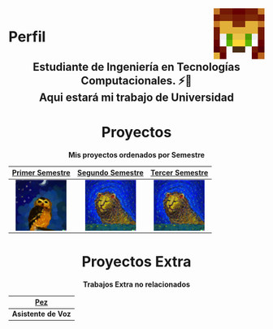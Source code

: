 <img align='right' src='https://github.com/ErickinSegura/ErickinSegura/blob/master/src/iPancrema.png?raw=true' width="100px"  height='100px'> 

# <b>Perfil
<h2 align=center>Estudiante de Ingeniería en Tecnologías Computacionales. ⚡💙
<br>Aqui estará mi trabajo de Universidad<h1>

<h1 align=center><b> Proyectos </h1>
<p align=center>Mis proyectos ordenados por Semestre


|                      <a href="https://github.com/ErickinSegura/primer-semestre" target="_blank">**Primer Semestre**</a>                       |                     <a href="https://github.com/ErickinSegura/segundo-semestre" target="_blank">**Segundo Semestre**</a>                     | <a href="https://github.com/ErickinSegura/tercer-semestre" target="_blank">**Tercer Semestre**</a>                                           |
|:---------------------------------------------------------------------------------------------------------------------------------------------:|:--------------------------------------------------------------------------------------------------------------------------------------------:|:--------------------------------------------------------------------------------------------------------------------------------------------:|
| <img align='center' src='https://github.com/ErickinSegura/ErickinSegura/blob/master/src/buho1ero.png?raw=true' width="100px"  height='100px'>        | <img align='center' src='https://github.com/ErickinSegura/ErickinSegura/blob/master/src/leon2do.png?raw=true' width="100px"  height='100px'>     | <img align='center' src='https://github.com/ErickinSegura/ErickinSegura/blob/master/src/leon2do.png?raw=true' width="100px"  height='100px'> |









<h1 align=center><b> Proyectos Extra </h1>
<p align=center>Trabajos Extra no relacionados


| <a href="https://github.com/ErickinSegura/asistente-pez" target="_blank">**Pez**</a> |
|:------------------------------------------------------------------------------------:|
|Asistente de Voz|


